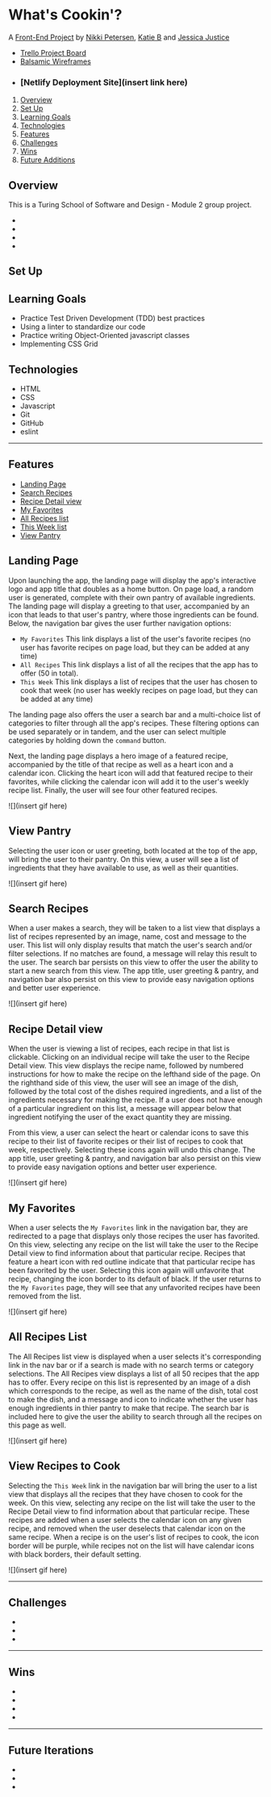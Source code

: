 # What's Cookin'?

A [Front-End Project](https://frontend.turing.io/projects/whats-cookin.html) by [Nikki Petersen](https://github.com/piknikki), [Katie B](https://github.com/knees4bees) and [Jessica Justice](https://github.com/m1073496)

* [Trello Project Board](https://trello.com/b/BqKP6hlD/whats-cooking-pair-project)
* [Balsamic Wireframes](https://balsamiq.cloud/s76d3gm/pr1wc9d/r2278)
* ### [Netlify Deployment Site](insert link here)


1. [Overview](#overview)
2. [Set Up](#set-up)
3. [Learning Goals](#learning-goals)
4. [Technologies](#technologies)
5. [Features](#features)
6. [Challenges](#challenges)
7. [Wins](#wins)
8. [Future Additions](#future-additions)


## Overview

This is a Turing School of Software and Design - Module 2 group project.

*
*
* 
* 


## Set Up





## Learning Goals

* Practice Test Driven Development (TDD) best practices
* Using a linter to standardize our code
* Practice writing Object-Oriented javascript classes
* Implementing CSS Grid


## Technologies

* HTML
* CSS
* Javascript
* Git
* GitHub
* eslint

---
## Features

+ [Landing Page](#landing-page)
+ [Search Recipes](#search-recipes)
+ [Recipe Detail view](#recipe-detail-view)
+ [My Favorites](#my-favorites)
+ [All Recipes list](#all-recipes-list)
+ [This Week list](#this-week-list)
+ [View Pantry](#view-pantry)


## Landing Page

Upon launching the app, the landing page will display the app's interactive logo and app title that doubles as a home button. On page load, a random user is generated, complete with their own pantry of available ingredients. The landing page will display a greeting to that user, accompanied by an icon that leads to that user's pantry, where those ingredients can be found. Below, the navigation bar gives the user further navigation options:

 * `My Favorites` 
    This link displays a list of the user's favorite recipes (no user has favorite recipes on page load, but they can be added at any time)
 * `All Recipes`
    This link displays a list of all the recipes that the app has to offer (50 in total).
 * `This Week`
    This link displays a list of recipes that the user has chosen to cook that week (no user has weekly recipes on page load, but they can be added at any time)

The landing page also offers the user a search bar and a multi-choice list of categories to filter through all the app's recipes. These filtering options can be used separately or in tandem, and the user can select multiple categories by holding down the `command` button.

Next, the landing page displays a hero image of a featured recipe, accompanied by the title of that recipe as well as a heart icon and a calendar icon. Clicking the heart icon will add that featured recipe to their favorites, while clicking the calendar icon will add it to the user's weekly recipe list. 
Finally, the user will see four other featured recipes.

![](insert gif here)


## View Pantry

Selecting the user icon or user greeting, both located at the top of the app, will bring the user to their pantry. On this view, a user will see a list of ingredients that they have available to use, as well as their quantities.



![](insert gif here)


## Search Recipes

When a user makes a search, they will be taken to a list view that displays a list of recipes represented by an image, name, cost and message to the user. This list will only display results that match the user's search and/or filter selections. If no matches are found, a message will relay this result to the user. The search bar persists on this view to offer the user the ability to start a new search from this view. The app title, user greeting & pantry, and navigation bar also persist on this view to provide easy navigation options and better user experience.

![](insert gif here)


## Recipe Detail view

When the user is viewing a list of recipes, each recipe in that list is clickable. Clicking on an individual recipe will take the user to the Recipe Detail view. This view displays the recipe name, followed by numbered instructions for how to make the recipe on the lefthand side of the page. On the righthand side of this view, the user will see an image of the dish, followed by the total cost of the dishes required ingredients, and a list of the ingredients necessary for making the recipe. If a user does not have enough of a particular ingredient on this list, a message will appear below that ingredient notifying the user of the exact quantity they are missing. 

From this view, a user can select the heart or calendar icons to save this recipe to their list of favorite recipes or their list of recipes to cook that week, respectively. Selecting these icons again will undo this change. The app title, user greeting & pantry, and navigation bar also persist on this view to provide easy navigation options and better user experience.

![](insert gif here)


## My Favorites

When a user selects the `My Favorites` link in the navigation bar, they are redirected to a page that displays only those recipes the user has favorited. On this view, selecting any recipe on the list will take the user to the Recipe Detail view to find information about that particular recipe. Recipes that feature a heart icon with red outline indicate that that particular recipe has been favorited by the user. Selecting this icon again will unfavorite that recipe, changing the icon border to its default of black. If the user returns to the `My Favorites` page, they will see that any unfavorited recipes have been removed from the list.


![](insert gif here)


## All Recipes List

The All Recipes list view is displayed when a user selects it's corresponding link in the nav bar or if a search is made with no search terms or category selections. The All Recipes view displays a list of all 50 recipes that the app has to offer. Every recipe on this list is represented by an image of a dish which corresponds to the recipe, as well as the name of the dish, total cost to make the dish, and a message and icon to indicate whether the user has enough ingredients in thier pantry to make that recipe. The search bar is included here to give the user the ability to search through all the recipes on this page as well.

![](insert gif here)


## View Recipes to Cook

Selecting the `This Week` link in the navigation bar will bring the user to a list view that displays all the recipes that they have chosen to cook for the week. On this view, selecting any recipe on the list will take the user to the Recipe Detail view to find information about that particular recipe. These recipes are added when a user selects the calendar icon on any given recipe, and removed when the user deselects that calendar icon on the same recipe. When a recipe is on the user's list of recipes to cook, the icon border will be purple, while recipes not on the list will have calendar icons with black borders, their default setting.

![](insert gif here)



---
## Challenges

*
*
*

---
## Wins

*
*
*
*

---
## Future Iterations

*
*
*

